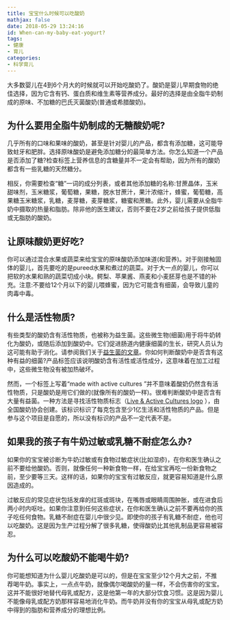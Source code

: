 ```yaml
---
title: 宝宝什么时候可以吃酸奶
mathjax: false
date: 2018-05-29 13:24:16
id: When-can-my-baby-eat-yogurt?
tags:
- 健康
- 育儿
categories:
- 科学育儿
---
```


大多数婴儿在4到6个月大的时候就可以开始吃酸奶了。酸奶是婴儿早期食物的绝佳选择，因为它含有钙、蛋白质和维生素等营养成分。最好的选择是由全脂牛奶制成的原味、不加糖的巴氏灭菌酸奶(普通或希腊酸奶)。 

<!---more--->

## 为什么要用全脂牛奶制成的无糖酸奶呢?

几乎所有的口味和果味的酸奶，甚至是针对婴儿的产品，都含有添加糖，这可能导致蛀牙和肥胖。选择原味酸奶是避免添加糖分的最简单方法。你怎么知道一个产品是否添加了糖?检查标签上营养信息的含糖量并不一定会有帮助，因为所有的酸奶都含有一些乳糖的天然糖分。

相反，你需要检查“糖”一词的成分列表，或者其他添加糖的名称:甘蔗晶体，玉米甜味剂，玉米糖浆，葡萄糖，果糖，脱水甘蔗汁，果汁浓缩汁，蜂蜜，葡萄糖，高果糖玉米糖浆，乳糖，麦芽糖，麦芽糖浆，糖蜜和蔗糖。此外，婴儿需要从全脂牛奶中摄取的热量和脂肪。除非他的医生建议，否则不要在2岁之前给孩子提供低脂或无脂肪的酸奶。 

## 让原味酸奶更好吃?

你可以通过混合水果或蔬菜来给宝宝的原味酸奶添加味道(和营养)。对于刚接触固体的婴儿，首先要吃的是pureed水果和煮过的蔬菜。对于大一点的婴儿，你可以把软的水果和熟的蔬菜切成小块。鳄梨、苹果酱、燕麦和小麦胚芽也是不错的补充。注意:不要给12个月以下的婴儿喂蜂蜜，因为它可能含有细菌，会导致儿童的肉毒中毒。 

## 什么是活性物质?

有些类型的酸奶含有活性物质，也被称为益生菌。这些微生物(细菌)用于将牛奶转化为酸奶，或随后添加到酸奶中。它们促进肠道内健康细菌的生长，研究人员认为这可能有助于消化。请参阅我们关于[益生菌的文章](http://zymin.cn/arcticle/Probiotics-for-babies.html)。你如何判断酸奶中是否含有这种有益的细菌?产品标签应该说明酸奶含有活性或活性成分，这意味着在加工过程中，这些微生物没有被加热破坏。

然而，一个标签上写着“made with active cultures ”并不意味着酸奶仍然含有活性物质，只是酸奶是用它们做的(就像所有的酸奶一样)。很难判断酸奶中是否含有大量有益菌。一种方法是寻找活性物质标志（[Live & Active Cultures logo](http://aboutyogurt.com/index.asp?bid=28) ），由全国酸奶协会创建。该标识标识了每克包含至少1亿生活和活性物质的产品。但是参与这个项目是自愿的，所以没有标识的产品不一定代表不是。

## 如果我的孩子有牛奶过敏或乳糖不耐症怎么办?

如果你的宝宝被诊断为牛奶过敏或有食物过敏症状(比如湿疹)，在你和医生确认之前不要给他酸奶。否则，就像任何一种新食物一样，在给宝宝再吃一份新食物之前，至少要等三天。这样的话，如果你的宝宝有过敏反应，就更容易知道是什么原因造成的。

过敏反应的常见症状包括发痒的红斑或斑块，在嘴唇或眼睛周围肿胀，或在进食后两小时内呕吐。如果你注意到任何这些症状，在你和医生确认之前不要再给你的孩子吃任何食物。乳糖不耐症在婴儿中很少见。即使你的孩子有乳糖不耐症，他也可以吃酸奶。这是因为生产过程分解了很多乳糖，使得酸奶比其他乳制品更容易被容忍。

## 为什么可以吃酸奶不能喝牛奶?

你可能想知道为什么婴儿吃酸奶是可以的，但是在宝宝至少12个月大之前，不推荐喝牛奶。事实上，一点点牛奶，就像偶尔喝酸奶的量一样，不会伤害你的宝宝。这并不能很好地替代母乳或配方，这是他第一年的大部分饮食习惯。这是因为婴儿不能像母乳或配方奶那样容易地消化牛奶。而牛奶并没有你的宝宝从母乳或配方奶中得到的脂肪和营养成分的理想比例。